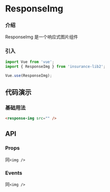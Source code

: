 # ResponseImg

### 介绍

ResponseImg 是一个响应式图片组件

### 引入

```js
import Vue from 'vue';
import { ResponseImg } from 'insurance-lib2';

Vue.use(ResponseImg);
```

## 代码演示

### 基础用法

```html
<response-img src="" />
```

## API

### Props

同`<img />`

### Events

同`<img />`

